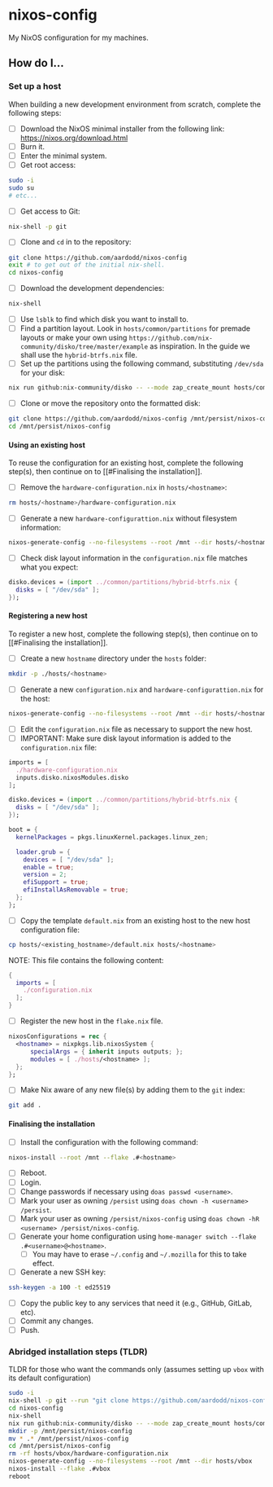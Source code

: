 # nixos-config

My NixOS configuration for my machines.

## How do I...
### Set up a host

When building a new development environment from scratch, complete the following steps:

 - [ ] Download the NixOS minimal installer from the following link:
       https://nixos.org/download.html
 - [ ] Burn it.
 - [ ] Enter the minimal system.
 - [ ] Get root access:

```bash
sudo -i
sudo su
# etc...
```

 - [ ] Get access to Git:

```bash
nix-shell -p git
```

 - [ ] Clone and `cd` in to the repository:

```bash
git clone https://github.com/aardodd/nixos-config
exit # to get out of the initial nix-shell.
cd nixos-config
```

 - [ ] Download the development dependencies:

```bash
nix-shell
```

 - [ ] Use `lsblk` to find which disk you want to install to.
 - [ ] Find a partition layout. Look in `hosts/common/partitions` for premade layouts or make your own using `https://github.com/nix-community/disko/tree/master/example` as inspiration. In the guide we shall use the `hybrid-btrfs.nix` file.
 - [ ] Set up the partitions using the following command, substituting `/dev/sda` for your disk:

```bash
nix run github:nix-community/disko -- --mode zap_create_mount hosts/common/partitions/hybrid-btrfs.nix --arg disks '[ "/dev/sda" ]'
```

 - [ ] Clone or move the repository onto the formatted disk:

```bash
git clone https://github.com/aardodd/nixos-config /mnt/persist/nixos-config
cd /mnt/persist/nixos-config
```

#### Using an existing host

To reuse the configuration for an existing host, complete the following step(s), then continue on to [[#Finalising the installation]].

 - [ ] Remove the `hardware-configuration.nix` in `hosts/<hostname>`:

```bash
rm hosts/<hostname>/hardware-configuration.nix
```

 - [ ] Generate a new `hardware-configurattion.nix` without filesystem information:

```bash
nixos-generate-config --no-filesystems --root /mnt --dir hosts/<hostname>
```

 - [ ] Check disk layout information in the `configuration.nix` file matches what you expect:

```nix
disko.devices = (import ../common/partitions/hybrid-btrfs.nix {
  disks = [ "/dev/sda" ];
});
```

#### Registering a new host

To register a new host, complete the following step(s), then continue on to [[#Finalising the installation]].

 - [ ] Create a new `hostname` directory under the `hosts` folder:

```bash
mkdir -p ./hosts/<hostname>
```

 - [ ] Generate a new `configuration.nix` and `hardware-configurattion.nix` for the host:

```bash
nixos-generate-config --no-filesystems --root /mnt --dir hosts/<hostname>
```

 - [ ] Edit the `configuration.nix` file as necessary to support the new host.
 - [ ] IMPORTANT: Make sure disk layout information is added to the `configuration.nix` file:

```nix
imports = [
  ./hardware-configuration.nix
  inputs.disko.nixosModules.disko
];

disko.devices = (import ../common/partitions/hybrid-btrfs.nix {
  disks = [ "/dev/sda" ];
});

boot = {
  kernelPackages = pkgs.linuxKernel.packages.linux_zen;

  loader.grub = {
    devices = [ "/dev/sda" ];
    enable = true;
    version = 2;
    efiSupport = true;
    efiInstallAsRemovable = true;
  };
};
```
 - [ ] Copy the template `default.nix` from an existing host to the new host configuration file:

```bash
cp hosts/<existing_hostname>/default.nix hosts/<hostname>
```

NOTE: This file contains the following content:

```nix
{
  imports = [
    ./configuration.nix
  ];
}
```

 - [ ] Register the new host in the `flake.nix` file.

```nix
nixosConfigurations = rec {
  <hostname> = nixpkgs.lib.nixosSystem {
	  specialArgs = { inherit inputs outputs; };
	  modules = [ ./hosts/<hostname> ];
  };
};
```

 - [ ] Make Nix aware of any new file(s) by adding them to the `git` index:

```bash
git add .
```

#### Finalising the installation

 - [ ] Install the configuration with the following command:

```bash
nixos-install --root /mnt --flake .#<hostname>
```

 - [ ] Reboot.
 - [ ] Login.
 - [ ] Change passwords if necessary using `doas passwd <username>`.
 - [ ] Mark your user as owning `/persist` using `doas chown -h <username> /persist`.
 - [ ] Mark your user as owning `/persist/nixos-config` using `doas chown -hR <username> /persist/nixos-config`.
 - [ ] Generate your home configuration using `home-manager switch --flake .#<username>@<hostname>`.
   - [ ] You may have to erase `~/.config` and `~/.mozilla` for this to take effect.
 - [ ] Generate a new SSH key:

```bash
ssh-keygen -a 100 -t ed25519
```

 - [ ] Copy the public key to any services that need it (e.g., GitHub, GitLab, etc).
 - [ ] Commit any changes.
 - [ ] Push.

### Abridged installation steps (TLDR)

TLDR for those who want the commands only (assumes setting up `vbox` with its default configuration)

```bash
sudo -i
nix-shell -p git --run "git clone https://github.com/aardodd/nixos-config"
cd nixos-config
nix-shell
nix run github:nix-community/disko -- --mode zap_create_mount hosts/common/partitions/encrypted-hybrid-btrfs.nix --arg disks '[ "/dev/sda" ]'
mkdir -p /mnt/persist/nixos-config
mv * .* /mnt/persist/nixos-config
cd /mnt/persist/nixos-config
rm -rf hosts/vbox/hardware-configuration.nix
nixos-generate-config --no-filesystems --root /mnt --dir hosts/vbox
nixos-install --flake .#vbox
reboot
```

